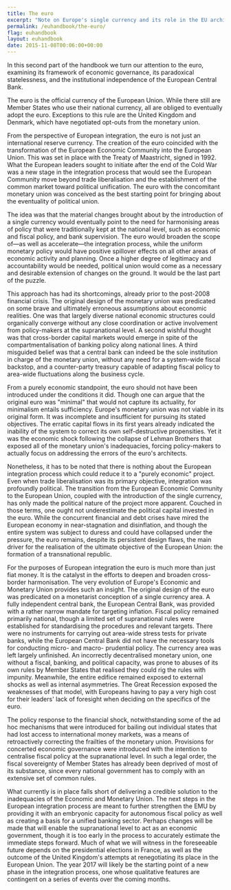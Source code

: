 ```yaml
---
title: The euro
excerpt: "Note on Europe's single currency and its role in the EU architecture."
permalink: /euhandbook/the-euro/
flag: euhandbook
layout: euhandbook
date: 2015-11-08T00:06:00+00:00
---
```

In this second part of the handbook we turn our attention to the euro, examining its framework of economic governance, its paradoxical statelessness, and the institutional independence of the European Central Bank.

The euro is the official currency of the European Union. While there still are Member States who use their national currency, all are obliged to eventually adopt the euro. Exceptions to this rule are the United Kingdom and Denmark, which have negotiated opt-outs from the monetary union.

From the perspective of European integration, the euro is not just an international reserve currency. The creation of the euro coincided with the transformation of the European Economic Community into the European Union. This was set in place with the Treaty of Maastricht, signed in 1992. What the European leaders sought to initiate after the end of the Cold War was a new stage in the integration process that would see the European Community move beyond trade liberalisation and the establishment of the common market toward political unification. The euro with the concomitant monetary union was conceived as the best starting point for bringing about the eventuality of political union.

The idea was that the material changes brought about by the introduction of a single currency would eventually point to the need for harmonising areas of policy that were traditionally kept at the national level, such as economic and fiscal policy, and bank supervision. The euro would broaden the scope of—as well as accelerate—the integration process, while the uniform monetary policy would have positive spillover effects on all other areas of economic activity and planning. Once a higher degree of legitimacy and accountability would be needed, political union would come as a necessary and desirable extension of changes on the ground. It would be the last part of the puzzle.

This approach has had its shortcomings, already prior to the post-2008 financial crisis. The original design of the monetary union was predicated on some brave and ultimately erroneous assumptions about economic realities. One was that largely diverse national economic structures could organically converge without any close coordination or active involvement from policy-makers at the supranational level. A second wishful thought was that cross-border capital markets would emerge in spite of the compartmentalisation of banking policy along national lines. A third misguided belief was that a central bank can indeed be the sole institution in charge of the monetary union, without any need for a system-wide fiscal backstop, and a counter-party treasury capable of adapting fiscal policy to area-wide fluctuations along the business cycle.

From a purely economic standpoint, the euro should not have been introduced under the conditions it did. Though one can argue that the original euro was "minimal" that would not capture its actuality, for minimalism entails sufficiency. Europe's monetary union was not viable in its original form. It was incomplete and insufficient for pursuing its stated objectives. The erratic capital flows in its first years already indicated the inability of the system to correct its own self-destructive propensities. Yet it was the economic shock following the collapse of Lehman Brothers that exposed all of the monetary union's inadequacies, forcing policy-makers to actually focus on addressing the errors of the euro's architects.

Nonetheless, it has to be noted that there is nothing about the European integration process which could reduce it to a "purely economic" project. Even when trade liberalisation was its primary objective, integration was profoundly political. The transition from the European Economic Community to the European Union, coupled with the introduction of the single currency, has only made the political nature of the project more apparent. Couched in those terms, one ought not underestimate the political capital invested in the euro. While the concurrent financial and debt crises have mired the European economy in near-stagnation and disinflation, and though the entire system was subject to duress and could have collapsed under the pressure, the euro remains, despite its persistent design flaws, the main driver for the realisation of the ultimate objective of the European Union: the formation of a transnational republic.

For the purposes of European integration the euro is much more than just fiat money. It is the catalyst in the efforts to deepen and broaden cross-border harmonisation. The very evolution of Europe's Economic and Monetary Union provides such an insight. The original design of the euro was predicated on a monetarist conception of a single currency area. A fully independent central bank, the European Central Bank, was provided with a rather narrow mandate for targeting inflation. Fiscal policy remained primarily national, though a limited set of supranational rules were established for standardising the procedures and relevant targets. There were no instruments for carrying out area-wide stress tests for private banks, while the European Central Bank did not have the necessary tools for conducting micro- and macro- prudential policy. The currency area was left largely unfinished. An incorrectly decentralised monetary union, one without a fiscal, banking, and political capacity, was prone to abuses of its own rules by Member States that realised they could rig the rules with impunity. Meanwhile, the entire edifice remained exposed to external shocks as well as internal asymmetries. The Great Recession exposed the weaknesses of that model, with Europeans having to pay a very high cost for their leaders' lack of foresight when deciding on the specifics of the euro.

The policy response to the financial shock, notwithstanding some of the ad hoc mechanisms that were introduced for bailing out individual states that had lost access to international money markets, was a means of retroactively correcting the frailties of the monetary union. Provisions for concerted economic governance were introduced with the intention to centralise fiscal policy at the supranational level. In such a legal order, the fiscal sovereignty of Member States has already been deprived of most of its substance, since every national government has to comply with an extensive set of common rules.

What currently is in place falls short of delivering a credible solution to the inadequacies of the Economic and Monetary Union. The next steps in the European integration process are meant to further strengthen the EMU by providing it with an embryonic capacity for autonomous fiscal policy as well as creating a basis for a unified banking sector. Perhaps changes will be made that will enable the supranational level to act as an economic government, though it is too early in the process to accurately estimate the immediate steps forward. Much of what we will witness in the foreseeable future depends on the presidential elections in France, as well as the outcome of the United Kingdom's attempts at renegotiating its place in the European Union. The year 2017 will likely be the starting point of a new phase in the integration process, one whose qualitative features are contingent on a series of events over the coming months.
